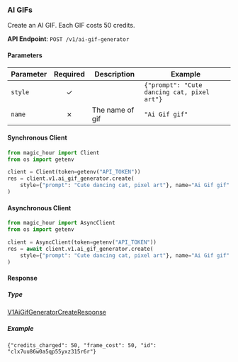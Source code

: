 
### AI GIFs <a name="create"></a>

Create an AI GIF. Each GIF costs 50 credits.

**API Endpoint**: `POST /v1/ai-gif-generator`

#### Parameters

| Parameter | Required | Description | Example |
|-----------|:--------:|-------------|--------|
| `style` | ✓ |  | `{"prompt": "Cute dancing cat, pixel art"}` |
| `name` | ✗ | The name of gif | `"Ai Gif gif"` |

#### Synchronous Client

```python
from magic_hour import Client
from os import getenv

client = Client(token=getenv("API_TOKEN"))
res = client.v1.ai_gif_generator.create(
    style={"prompt": "Cute dancing cat, pixel art"}, name="Ai Gif gif"
)

```

#### Asynchronous Client

```python
from magic_hour import AsyncClient
from os import getenv

client = AsyncClient(token=getenv("API_TOKEN"))
res = await client.v1.ai_gif_generator.create(
    style={"prompt": "Cute dancing cat, pixel art"}, name="Ai Gif gif"
)

```

#### Response

##### Type
[V1AiGifGeneratorCreateResponse](/magic_hour/types/models/v1_ai_gif_generator_create_response.py)

##### Example
`{"credits_charged": 50, "frame_cost": 50, "id": "clx7uu86w0a5qp55yxz315r6r"}`
